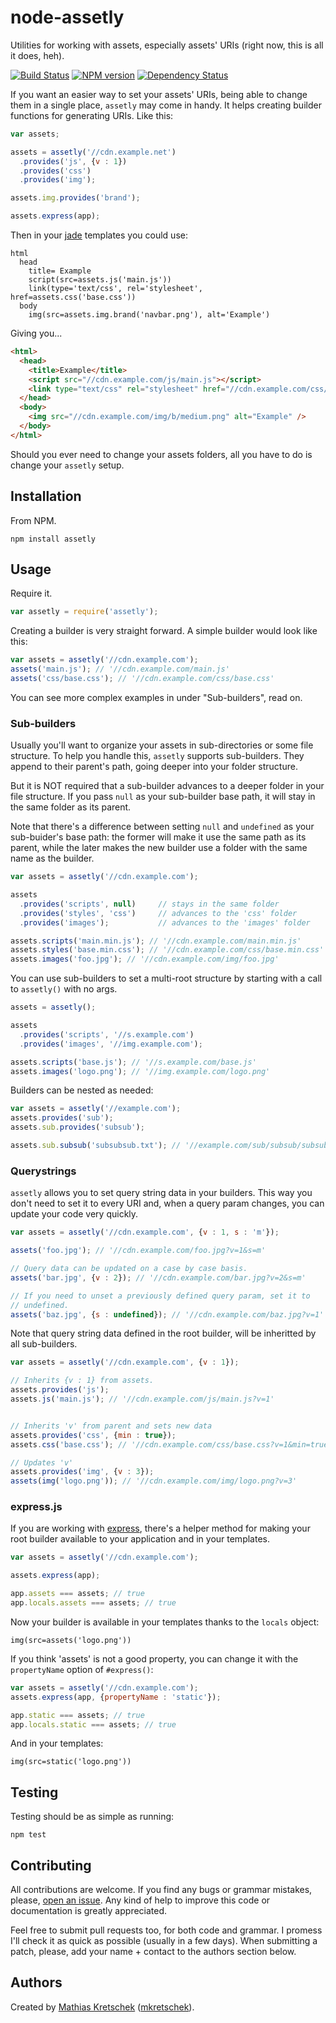 node-assetly
=============

Utilities for working with assets, especially assets' URIs (right now, this
is all it does, heh).

[![Build Status](https://travis-ci.org/mkretschek/node-assetly.png?branch=master)](https://travis-ci.org/mkretschek/node-assetly)
[![NPM version](https://badge.fury.io/js/assetly.png)](http://badge.fury.io/js/assetly)
[![Dependency Status](https://www.versioneye.com/user/projects/52204ed2632bac6ce0002ab9/badge.png)](https://www.versioneye.com/user/projects/52204ed2632bac6ce0002ab9)


If you want an easier way to set your assets' URIs, being able to change
them in a single place, `assetly` may come in handy. It helps creating
builder functions for generating URIs. Like this:

```js
var assets;

assets = assetly('//cdn.example.net')
  .provides('js', {v : 1})
  .provides('css')
  .provides('img');

assets.img.provides('brand');

assets.express(app);
```

Then in your [jade](http://jade-lang.com) templates you could use:

```jade
html
  head
    title= Example
    script(src=assets.js('main.js'))
    link(type='text/css', rel='stylesheet', href=assets.css('base.css'))
  body
    img(src=assets.img.brand('navbar.png'), alt='Example')
```

Giving you...

```html
<html>
  <head>
    <title>Example</title>
    <script src="//cdn.example.com/js/main.js"></script>
    <link type="text/css" rel="stylesheet" href="//cdn.example.com/css/base.css" />
  </head>
  <body>
    <img src="//cdn.example.com/img/b/medium.png" alt="Example" />
  </body>
</html>
```

Should you ever need to change your assets folders, all you have to do is
change your `assetly` setup.


Installation
------------

From NPM.

    npm install assetly

Usage
-----

Require it.

```js
var assetly = require('assetly');
```

Creating a builder is very straight forward. A simple builder would look
like this:

```js
var assets = assetly('//cdn.example.com');
assets('main.js'); // '//cdn.example.com/main.js'
assets('css/base.css'); // '//cdn.example.com/css/base.css'
```

You can see more complex examples in under "Sub-builders", read on.


### Sub-builders

Usually you'll want to organize your assets in sub-directories or some
file structure. To help you handle this, `assetly` supports sub-builders.
They append to their parent's path, going deeper into your folder
structure.

But it is NOT required that a sub-builder advances to a deeper folder in
your file structure. If you pass `null` as your sub-builder base path, it
will stay in the same folder as its parent.

Note that there's a difference between setting `null` and `undefined` as
your sub-buider's base path: the former will make it use the same path as
its parent, while the later makes the new builder use a folder with the
same name as the builder.

```js
var assets = assetly('//cdn.example.com');

assets
  .provides('scripts', null)     // stays in the same folder
  .provides('styles', 'css')     // advances to the 'css' folder
  .provides('images');           // advances to the 'images' folder

assets.scripts('main.min.js'); // '//cdn.example.com/main.min.js'
assets.styles('base.min.css'); // '//cdn.example.com/css/base.min.css'
assets.images('foo.jpg'); // '//cdn.example.com/img/foo.jpg'
```

You can use sub-builders to set a multi-root structure by starting with a
call to `assetly()` with no args.

```js
assets = assetly();

assets
  .provides('scripts', '//s.example.com')
  .provides('images', '//img.example.com');

assets.scripts('base.js'); // '//s.example.com/base.js'
assets.images('logo.png'); // '//img.example.com/logo.png'
```

Builders can be nested as needed:

```js
var assets = assetly('//example.com');
assets.provides('sub');
assets.sub.provides('subsub');

assets.sub.subsub('subsubsub.txt'); // '//example.com/sub/subsub/subsubsub.txt'
```


### Querystrings

`assetly` allows you to set query string data in your builders. This way
you don't need to set it to every URI and, when a query param changes, you
can update your code very quickly.

```js
var assets = assetly('//cdn.example.com', {v : 1, s : 'm'});

assets('foo.jpg'); // '//cdn.example.com/foo.jpg?v=1&s=m'

// Query data can be updated on a case by case basis.
assets('bar.jpg', {v : 2}); // '//cdn.example.com/bar.jpg?v=2&s=m'

// If you need to unset a previously defined query param, set it to
// undefined.
assets('baz.jpg', {s : undefined}); // '//cdn.example.com/baz.jpg?v=1'
```

Note that query string data defined in the root builder, will be
inheritted by all sub-builders.

```js
var assets = assetly('//cdn.example.com', {v : 1});

// Inherits {v : 1} from assets.
assets.provides('js');
assets.js('main.js'); // '//cdn.example.com/js/main.js?v=1'


// Inherits 'v' from parent and sets new data
assets.provides('css', {min : true});
assets.css('base.css'); // '//cdn.example.com/css/base.css?v=1&min=true'

// Updates 'v'
assets.provides('img', {v : 3});
assets(img('logo.png')); // '//cdn.example.com/img/logo.png?v=3'
```


### express.js

If you are working with [express][], there's a helper method for making
your root builder available to your application and in your templates.

```js
var assets = assetly('//cdn.example.com');

assets.express(app);

app.assets === assets; // true
app.locals.assets === assets; // true
```

Now your builder is available in your templates thanks to the `locals`
object:

```jade
img(src=assets('logo.png'))
```

If you think 'assets' is not a good property, you can change it with the
`propertyName` option of `#express()`:

```js
var assets = assetly('//cdn.example.com');
assets.express(app, {propertyName : 'static'});

app.static === assets; // true
app.locals.static === assets; // true
```

And in your templates:

```jade
img(src=static('logo.png'))
```

Testing
-------

Testing should be as simple as running:

    npm test


Contributing
------------

All contributions are welcome. If you find any bugs or grammar mistakes,
please, [open an issue][issue]. Any kind of help to improve this code or
documentation is greatly appreciated.

Feel free to submit pull requests too, for both code and grammar. I
promess I'll check it as quick as possible (usually in a few days). When 
submitting a patch, please, add your name + contact to the authors
section below.


Authors
-------

Created by [Mathias Kretschek][mathias] ([mkretschek][]).


[express]: https://github.com/visionmedia/express
[issue]: https://github.com/mkretschek/node-assetly/issues
[mathias]: http://mathias.ms
[mkretschek]: https://github.com/mkretschek
